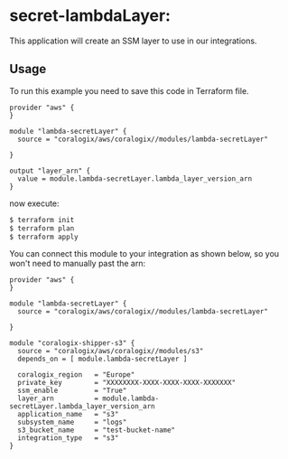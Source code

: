 # secret-lambdaLayer:

This application will create an SSM layer to use in our integrations.

## Usage

To run this example you need to save this code in Terraform file.

```hcl
provider "aws" {
}

module "lambda-secretLayer" {
  source = "coralogix/aws/coralogix//modules/lambda-secretLayer"

}

output "layer_arn" {
  value = module.lambda-secretLayer.lambda_layer_version_arn
}
```
now execute:
```bash
$ terraform init
$ terraform plan
$ terraform apply
```

You can connect this module to your integration as shown below, so you won't need to manually past the arn:

```hcl
provider "aws" {
}

module "lambda-secretLayer" {
  source = "coralogix/aws/coralogix//modules/lambda-secretLayer"

}

module "coralogix-shipper-s3" {
  source = "coralogix/aws/coralogix//modules/s3"
  depends_on = [ module.lambda-secretLayer ]

  coralogix_region   = "Europe"
  private_key        = "XXXXXXXX-XXXX-XXXX-XXXX-XXXXXXX"
  ssm_enable         = "True"
  layer_arn          = module.lambda-secretLayer.lambda_layer_version_arn
  application_name   = "s3"
  subsystem_name     = "logs"
  s3_bucket_name     = "test-bucket-name"
  integration_type   = "s3"
}
```